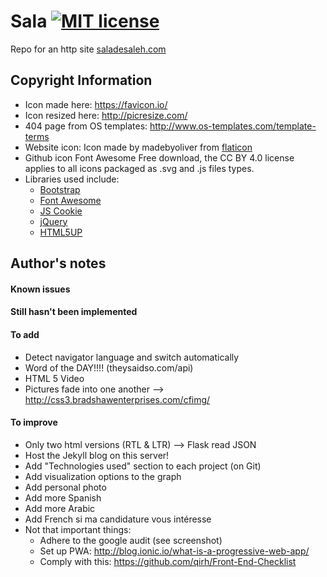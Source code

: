 # Sala [![MIT license](https://img.shields.io/badge/license-MIT-lightgrey.svg)](https://raw.githubusercontent.com/qirh/sala/master/LICENSE)
Repo for an http site [saladesaleh.com](http://saladesaleh.com)

## Copyright Information
* Icon made here: https://favicon.io/
* Icon resized here: http://picresize.com/
* 404 page from OS templates: http://www.os-templates.com/template-terms
* Website icon: Icon made by madebyoliver from [flaticon](www.flaticon.com)
* Github icon Font Awesome Free download, the CC BY 4.0 license applies to all icons packaged as .svg and .js files types.
* Libraries used include:
    * [Bootstrap](https://getbootstrap.com/)
    * [Font Awesome](http://fontawesome.io/)
    * [JS Cookie](https://github.com/js-cookie/js-cookie)
    * [jQuery](https://jquery.com/)
    * [HTML5UP](https://html5up.net/)

## Author's notes
#### Known issues
#### Still hasn't been implemented
#### To add
* Detect navigator language and switch automatically
* Word of the DAY!!!! (theysaidso.com/api)
* HTML 5 Video
* Pictures fade into one another --> http://css3.bradshawenterprises.com/cfimg/
#### To improve
* Only two html versions (RTL & LTR)  --> Flask read JSON
* Host the Jekyll blog on this server!
* Add "Technologies used" section to each project (on Git)
* Add visualization options to the graph
* Add personal photo
* Add more Spanish
* Add more Arabic
* Add French
    si ma candidature vous intéresse
* Not that important things:
    * Adhere to the google audit (see screenshot)
    * Set up PWA: http://blog.ionic.io/what-is-a-progressive-web-app/
    * Comply with this: https://github.com/qirh/Front-End-Checklist
